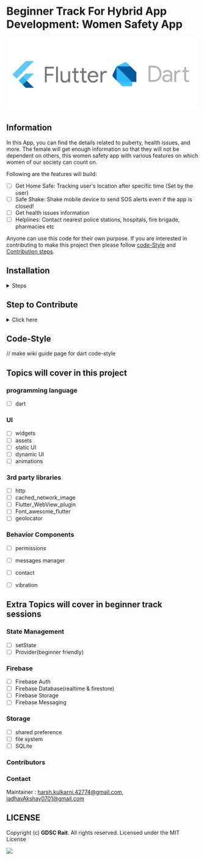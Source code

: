 # Beginner Track For Hybrid App Development: Women Safety App
![](flutter_banner.png)

## Information 
In this App, you can find the details related to puberty, health issues, and more. The female will get enough information so that they will not be dependent on others, this women safety app with various features on which women of our society can count on.

Following are the features will build:

- [ ] Get Home Safe: Tracking user's location after specific time (Set by the user)
- [ ] Safe Shake: Shake mobile device to send SOS alerts even if the app is closed!
- [ ] Get health issues information
- [ ] Helplines: Contact nearest police stations, hospitals, fire brigade, pharmacies etc

Anyone can use this code for their own purpose. If you are interested in contributing to make this project then please follow [code-Style](#code-style) and [Contribution steps](#step-to-contribute).

## Installation

<details><summary>Steps</summary>
<p>


**Step 1:**

Download or clone this repo by using the link below:

```
https://github.com/Google-Developer-Student-Club-RAIT/Beginner_Track-Women_Safety-Flutter-App.git
```

**Step 2:**

Go to project root and execute the following command in console to get the required dependencies: 

```
flutter pub get 
```

**Step 3:**

execute the following command to run the application:

```
flutter packages pub run
```

or watch command in order to keep the source code synced automatically:

```
flutter packages pub run build_runner watch
```

</p>
</details>

<a id="contribute"></a>
## Step to Contribute

<details><summary>Click here</summary>
<p>



**1.**  Fork [this](https://github.com/Google-Developer-Student-Club-RAIT/Beginner_Track-Women_Safety-Flutter-App) repository.

**2.**  Clone your forked copy of the project.

```
git clone https://github.com/<your_name>/Beginner_Track-Women_Safety-Flutter-App.git 
```

**3.** Navigate to the project directory :file_folder: .

```
cd Beginner_Track-Women_Safety-Flutter-App
```

**4.** Add a reference(remote) to the original repository.

```
git remote add upstream https://github.com/Google-Developer-Student-Club-RAIT/Beginner_Track-Women_Safety-Flutter-App
```

**5.** Check the remotes for this repository.
```
git remote -v
```

**6.** Always take a pull from the upstream repository to your master branch to keep it at par with the main project(updated repository).

```
git pull upstream main
```

**7.** Create a new branch.

```
git checkout -b <your_branch_name>
```

**8.** Perform your desired changes to the code base.


**9.** Track your changes:heavy_check_mark: .

```
git add . 
```

**10.** Commit your changes .

```
git commit -m "Relevant message"
```

**11.** Push the committed changes in your feature branch to your remote repo.
```
git push -u origin <your_branch_name>
```

**12.** To create a pull request, click on `compare and pull requests`. Please ensure you compare your feature branch to the desired branch of the repository you are supposed to make a PR to.


**13.** Add appropriate title and description to your pull request explaining your changes and efforts done.


**14.** Click on `Create Pull Request`.


**15** Congratulations! You have made a PR. Sit back patiently and relax while your PR is reviewed.


</p>
</details>

<a id="codeStyle"></a>
## Code-Style

// make wiki guide page for dart code-style  

## Topics will cover in this project
### programming language 
- [ ] dart  

### UI

- [ ] widgets
- [ ] assets
- [ ] static UI
- [ ] dynamic UI
- [ ] animations

### 3rd party libraries

- [ ] http
- [ ] cached_network_image
- [ ] Flutter_WebView_plugin
- [ ] Font_awesome_flutter
- [ ] geolocator

### Behavior Components

- [ ] permissions
- [ ] messages manager
- [ ] contact
- [ ] vibration


## Extra Topics will cover in beginner track sessions
### State Management 

- [ ] setState 
- [ ] Provider(beginner friendly)

### Firebase 
- [ ] Firebase Auth 
- [ ] Firebase Database(realtime & firestore)
- [ ] Firebase Storage 
- [ ] Firebase Messaging 
  
### Storage 

- [ ] shared preference
- [ ] file system 
- [ ] SQLite 

### Contributors

### Contact

Maintainer : harsh.kulkarni.42774@gmail.com, jadhavAkshay0701@gmail.com


## LICENSE
Copyright (c) **GDSC Rait**. All rights reserved. Licensed under the MIT License

[![](https://img.shields.io/github/license/junaidrahim/desiresalesportal?style=for-the-badge)](LICENSE)
